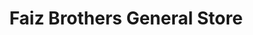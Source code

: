 ---
title: "Faiz Brothers General Store"
url: /karachi/faiz-brothers-general-store/
shop: Supermarkt
---